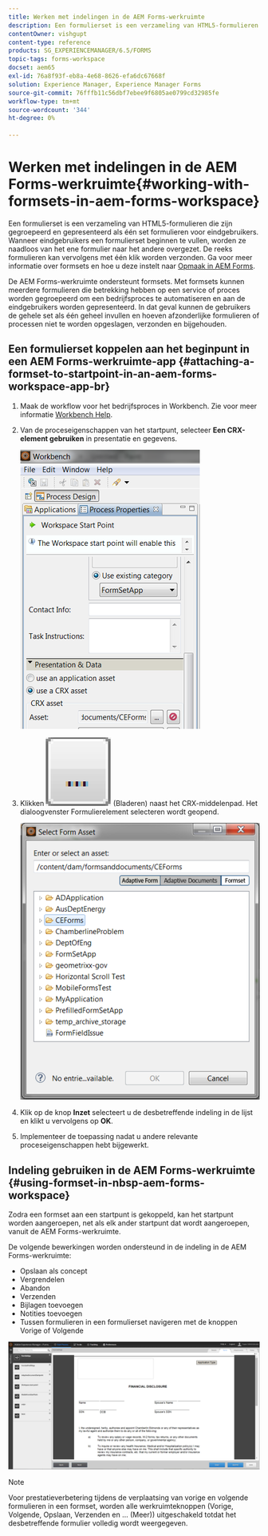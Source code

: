 ```yaml
---
title: Werken met indelingen in de AEM Forms-werkruimte
description: Een formulierset is een verzameling van HTML5-formulieren die zijn gegroepeerd en gepresenteerd als één set formulieren voor eindgebruikers. Leer hoe u in de AEM Forms-werkruimte met formsets kunt werken.
contentOwner: vishgupt
content-type: reference
products: SG_EXPERIENCEMANAGER/6.5/FORMS
topic-tags: forms-workspace
docset: aem65
exl-id: 76a8f93f-eb8a-4e68-8626-efa6dc67668f
solution: Experience Manager, Experience Manager Forms
source-git-commit: 76fffb11c56dbf7ebee9f6805ae0799cd32985fe
workflow-type: tm+mt
source-wordcount: '344'
ht-degree: 0%

---
```


# Werken met indelingen in de AEM Forms-werkruimte{#working-with-formsets-in-aem-forms-workspace}

Een formulierset is een verzameling van HTML5-formulieren die zijn gegroepeerd en gepresenteerd als één set formulieren voor eindgebruikers. Wanneer eindgebruikers een formulierset beginnen te vullen, worden ze naadloos van het ene formulier naar het andere overgezet. De reeks formulieren kan vervolgens met één klik worden verzonden. Ga voor meer informatie over formsets en hoe u deze instelt naar [Opmaak in AEM Forms](../../forms/using/formset-in-aem-forms.md).

De AEM Forms-werkruimte ondersteunt formsets. Met formsets kunnen meerdere formulieren die betrekking hebben op een service of proces worden gegroepeerd om een bedrijfsproces te automatiseren en aan de eindgebruikers worden gepresenteerd. In dat geval kunnen de gebruikers de gehele set als één geheel invullen en hoeven afzonderlijke formulieren of processen niet te worden opgeslagen, verzonden en bijgehouden.

## Een formulierset koppelen aan het beginpunt in een AEM Forms-werkruimte-app {#attaching-a-formset-to-startpoint-in-an-aem-forms-workspace-app-br}

1. Maak de workflow voor het bedrijfsproces in Workbench. Zie voor meer informatie [Workbench Help](https://www.adobe.com/go/learn_aemforms_workbench_63).
1. Van de proceseigenschappen van het startpunt, selecteer **Een CRX-element gebruiken** in presentatie en gegevens.

   ![1-3](assets/1-3.png)

1. Klikken ![doorbladeren](assets/browse.png) (Bladeren) naast het CRX-middelenpad. Het dialoogvenster Formulierelement selecteren wordt geopend.

   ![2-1](assets/2-1.png)

1. Klik op de knop **Inzet** selecteert u de desbetreffende indeling in de lijst en klikt u vervolgens op **OK**.

1. Implementeer de toepassing nadat u andere relevante proceseigenschappen hebt bijgewerkt.

## Indeling gebruiken in de AEM Forms-werkruimte {#using-formset-in-nbsp-aem-forms-workspace}

Zodra een formset aan een startpunt is gekoppeld, kan het startpunt worden aangeroepen, net als elk ander startpunt dat wordt aangeroepen, vanuit de AEM Forms-werkruimte.

De volgende bewerkingen worden ondersteund in de indeling in de AEM Forms-werkruimte:

* Opslaan als concept
* Vergrendelen
* Abandon
* Verzenden
* Bijlagen toevoegen
* Notities toevoegen
* Tussen formulieren in een formulierset navigeren met de knoppen Vorige of Volgende

![3-1](assets/3-1.png)

>[!NOTE]
>
>Voor prestatieverbetering tijdens de verplaatsing van vorige en volgende formulieren in een formset, worden alle werkruimteknoppen (Vorige, Volgende, Opslaan, Verzenden en ... (Meer)) uitgeschakeld totdat het desbetreffende formulier volledig wordt weergegeven.
